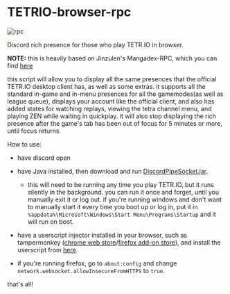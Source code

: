 # TETRIO-browser-rpc
![rpc](https://user-images.githubusercontent.com/14810839/99894328-26ceeb00-2c51-11eb-92a6-3476fa3cf268.png)

Discord rich presence for those who play TETR.IO in browser.

**NOTE:** this is heavily based on Jinzulen's Mangadex-RPC, which you can find [here](https://github.com/Jinzulen/Mangadex-RPC)

this script will allow you to display all the same presences that the official TETR.IO desktop client has, as well as some extras. it supports all the standard in-game and in-menu presences for all the gamemodes(as well as league queue), displays your account like the official client, and also has added states for watching replays, viewing the tetra channel menu, and playing ZEN while waiting in quickplay. it will also stop displaying the rich presence after the game's tab has been out of focus for 5 minutes or more, until focus returns.

How to use:
* have discord open

* have Java installed, then download and run [DiscordPipeSocket.jar](https://github.com/PATXS/TETRIO-browser-rpc/raw/main/DiscordPipeSocket.jar).

  * this will need to be running any time you play TETR.IO, but it runs silently in the background. you can run it once and forget, until you manually exit it or log out. if you're running windows and don't want to manually start it every time you boot up or log in, put it in `%appdata%\Microsoft\Windows\Start Menu\Programs\Startup` and it will run on boot.
  
* have a userscript injector installed in your browser, such as tampermonkey ([chrome web store](https://chrome.google.com/webstore/detail/tampermonkey/dhdgffkkebhmkfjojejmpbldmpobfkfo)/[firefox add-on store](https://addons.mozilla.org/en-US/firefox/addon/tampermonkey/)), and install the userscript from [here](https://raw.githubusercontent.com/PATXS/TETRIO-browser-rpc/main/TETRIO-RPC.js).

* if you're running firefox, go to `about:config` and change `network.websocket.allowInsecureFromHTTPS` to `true`.

that's all!
